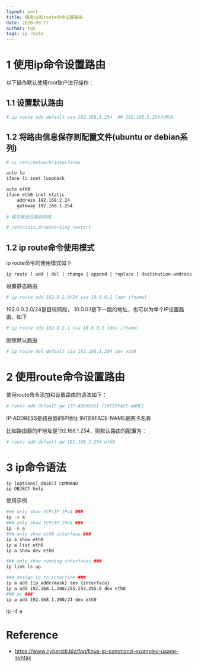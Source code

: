 ```yaml
---
layout: post
title: 使用ip和route命令设置路由
date: 2020-09-27
author: tux
tags: ip route
---
```


# 1 使用ip命令设置路由

以下操作默认使用root账户进行操作：

## 1.1 设置默认路由

```bash
# ip route add default via 192.168.1.254  ## 192.168.1.254为网关
```

## 1.2 将路由信息保存到配置文件(ubuntu or debian系列)

```bash
# vi /etc/network/interfaces

auto lo
iface lo inet loopback

auto eth0
iface eth0 inet static
	address 192.168.2.24
	gateway 192.168.1.254
 
# 保存推出后重启网络

# /etc/init.d/networking restart
```
## 1.2 ip route命令使用模式

ip route命令的使用模式如下

```
ip route [ add | del | change | append | replace ] destination-address
```

设置静态路由

```bash
# ip route add 192.0.2.0/24 via 10.0.0.1 [dev ifname]
```

192.0.0.2.0/24是目标网段， 10.0.0.1是下一跳的地址，也可以为单个IP设置路由，如下

```bash
# ip route add 192.0.2.1 via 10.0.0.1 [dev ifname]
```

删除默认路由

```bash
# ip route del default via 192.168.1.254 dev eth0
```

# 2 使用route命令设置路由

使用route命令添加和设置路由的语法如下：

```bash
# route add default gw {IP-ADDRESS} {INTERFACE-NAME}
```

IP-ADDRESS是路由器的IP地址
INTERFACE-NAME是网卡名称

比如路由器的IP地址是192.168.1.254，则默认路由的配置为：

```bash
# route add default gw 192.168.1.254 eth0
```

# 3 ip命令语法

```
ip [options] OBJECT COMMAND
ip OBJECT help
```
使用示例

```bash
### only show TCP/IP IPv4 ###
ip -4 a
### only show TCP/IP IPv6 ###
ip -6 a
### only show eth0 interface ###
ip a show eth0
ip a list eth0
ip a show dev eth0

### only show running interfaces ###
ip link ls up

### assign ip to interface ###
ip a add {ip_addr/mask} dev {interface}
ip a add 192.168.1.200/255.255.255.0 dev eth0
### or ###
ip a add 192.168.1.200/24 dev eth0
```
ip -4 a

# Reference

- https://www.cyberciti.biz/faq/linux-ip-command-examples-usage-syntax


